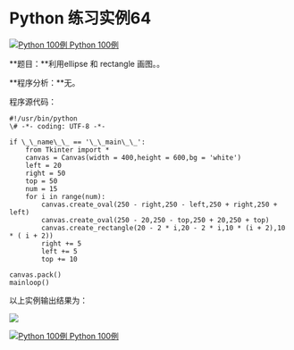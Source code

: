 Python 练习实例64
=============

 [![Python 100例](../images/up.gif) Python 100例](python-100-examples.html)

**题目：**利用ellipse 和 rectangle 画图。。　

**程序分析：**无。

程序源代码：
```
#!/usr/bin/python
\# -*- coding: UTF-8 -*-

if \_\_name\_\_ == '\_\_main\_\_':
    from Tkinter import *
    canvas = Canvas(width = 400,height = 600,bg = 'white')
    left = 20
    right = 50
    top = 50
    num = 15
    for i in range(num):
        canvas.create_oval(250 - right,250 - left,250 + right,250 + left)
        canvas.create_oval(250 - 20,250 - top,250 + 20,250 + top)
        canvas.create_rectangle(20 - 2 * i,20 - 2 * i,10 * (i + 2),10 * ( i + 2))
        right += 5
        left += 5
        top += 10
```
    canvas.pack()
    mainloop()

以上实例输出结果为：

![](http://www.runoob.com/wp-content/uploads/2015/10/tk6.jpg)

 [![Python 100例](../images/up.gif) Python 100例](python-100-examples.html)